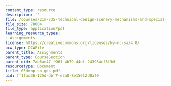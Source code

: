 ```yaml
---
content_type: resource
description: ''
file: /courses/21m-735-technical-design-scenery-mechanisms-and-special-effects-spring-2004/ff1fad36125ddbf7e3a88e15612d0af0_05drop_so_gds.pdf
file_size: 78004
file_type: application/pdf
learning_resource_types:
- Assignments
license: https://creativecommons.org/licenses/by-nc-sa/4.0/
ocw_type: OCWFile
parent_title: Assignments
parent_type: CourseSection
parent_uid: 7ab6ae47-f961-4b79-44ef-243984cf3f3d
resourcetype: Document
title: 05drop_so_gds.pdf
uid: ff1fad36-125d-dbf7-e3a8-8e15612d0af0
---
```

